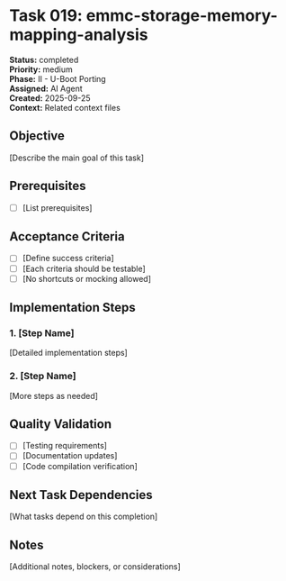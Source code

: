 # Task 019: emmc-storage-memory-mapping-analysis

**Status:** completed  
**Priority:** medium  
**Phase:** II - U-Boot Porting  
**Assigned:** AI Agent  
**Created:** 2025-09-25  
**Context:** Related context files

## Objective

[Describe the main goal of this task]

## Prerequisites

- [ ] [List prerequisites]

## Acceptance Criteria

- [ ] [Define success criteria]
- [ ] [Each criteria should be testable]
- [ ] [No shortcuts or mocking allowed]

## Implementation Steps

### 1. [Step Name]
[Detailed implementation steps]

### 2. [Step Name]  
[More steps as needed]

## Quality Validation

- [ ] [Testing requirements]
- [ ] [Documentation updates]
- [ ] [Code compilation verification]

## Next Task Dependencies

[What tasks depend on this completion]

## Notes

[Additional notes, blockers, or considerations]
